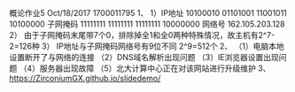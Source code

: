 概论作业5 Oct/18/2017 1700011795
1、
  1）IP地址     10100010 01101001 11001011 10100000
    子网掩码     11111111 11111111 11111111 10000000
    网络号      162.105.203.128
  2） 由于子网掩码末尾带7个0，排除掉全1和全0两种特殊情况，故主机有2^7-2=126种
  3） IP地址与子网掩码网络号有9位不同 2^9=512个
2、
   （1）电脑本地设置断开了与网络的连接
   （2）DNS域名解析出现问题
   （3）IE浏览器设置出现问题
   （4）服务器出现故障
   （5）北大计算中心正在对该网站进行升级维护
3、 https://ZirconiumGX.github.io/slidedemo/
